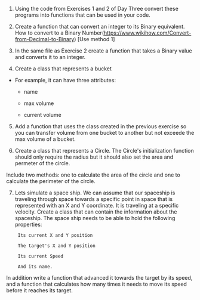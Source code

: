 1. Using the code from Exercises 1 and 2 of Day Three convert these programs into functions that can be used in your code.

2. Create a function that can convert an integer to its Binary equivalent. How to convert to a Binary Number(https://www.wikihow.com/Convert-from-Decimal-to-Binary) [Use method 1]

3. In the same file as Exercise 2 create a function that takes a Binary value and converts it to an integer.


4. Create a class that represents a bucket

- For example, it can have three attributes:
	
	- name
	
	- max volume
	
	- current volume





5. Add a function that uses the class created in the previous exercise so you can transfer volume from one bucket to another but not exceede the  max volume of a bucket.

6. Create a class that represents a Circle. The Circle's initialization function should only require the radius but it should also set the area and permeter of the circle. 

Include two methods: one to calculate the area of the circle and one to calculate the perimeter of the circle.

7. Lets simulate a space ship. We can assume that our spaceship is traveling through space towards a specific point in space that is represented with an X and Y coordinate. It is traveling at a specific velocity. Create a class that can contain the information about the spaceship. The space ship needs to be able to hold the following properties:

		Its current X and Y position

		The target's X and Y position

		Its current Speed

		And its name.

In addition write a function that advanced it towards the target by its speed, and a function that calculates how many times it needs to move its speed before it reaches its target.